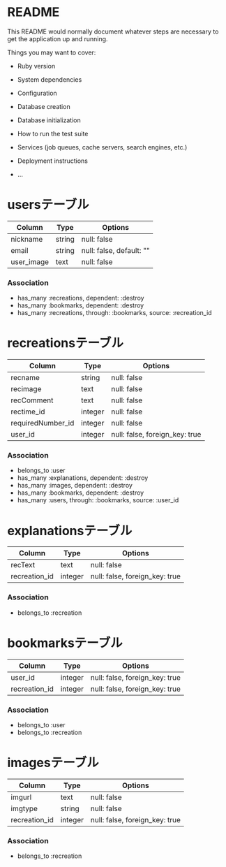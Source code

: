 # README

This README would normally document whatever steps are necessary to get the
application up and running.

Things you may want to cover:

* Ruby version

* System dependencies

* Configuration

* Database creation

* Database initialization

* How to run the test suite

* Services (job queues, cache servers, search engines, etc.)

* Deployment instructions

* ...

# usersテーブル
|Column|Type|Options|
|------|----|-------|
|nickname|string|null: false|
|email|string|null: false, default: ""|
|user_image|text|null: false|

### Association
- has_many :recreations, dependent: :destroy
- has_many :bookmarks, dependent: :destroy
- has_many :recreations, through: :bookmarks, source: :recreation_id


# recreationsテーブル
|Column|Type|Options|
|------|----|-------|
|recname|string|null: false|
|recimage|text|null: false|
|recComment|text|null: false|
|rectime_id|integer|null: false|
|requiredNumber_id|integer|null: false|
|user_id|integer|null: false, foreign_key: true|

### Association
- belongs_to :user
- has_many :explanations, dependent: :destroy
- has_many :images, dependent: :destroy
- has_many :bookmarks, dependent: :destroy
- has_many :users, through: :bookmarks, source: :user_id

# explanationsテーブル
|Column|Type|Options|
|------|----|-------|
|recText|text|null: false|
|recreation_id|integer|null: false, foreign_key: true|

### Association
- belongs_to :recreation

# bookmarksテーブル
|Column|Type|Options|
|------|----|-------|
|user_id|integer|null: false, foreign_key: true|
|recreation_id|integer|null: false, foreign_key: true|

### Association
- belongs_to :user
- belongs_to :recreation


# imagesテーブル
|Column|Type|Options|
|------|----|-------|
|imgurl|text|null: false|
|imgtype|string|null: false|
|recreation_id|integer|null: false, foreign_key: true|

### Association
- belongs_to :recreation